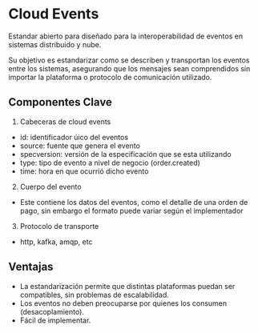 # Cloud Events

Estandar abierto para diseñado para la interoperabilidad de eventos en sistemas distribuido y nube.

Su objetivo es estandarizar como se describen y transportan los eventos entre los sistemas, asegurando que los mensajes sean comprendidos sin importar la plataforma o protocolo de comunicación utilizado.

## Componentes Clave

1. Cabeceras de cloud events

- id: identificador úico del eventos
- source: fuente que genera el evento
- specversion: versión de la especificación que se esta utilizando
- type: tipo de evento a nivel de negocio (order.created)
- time: hora en que ocurrió dicho evento

2. Cuerpo del evento

- Este contiene los datos del eventos, como el detalle de una orden de pago, sin embargo el formato puede variar según el implementador

3. Protocolo de transporte

- http, kafka, amqp, etc

## Ventajas

- La estandarización permite que distintas plataformas puedan ser compatibles, sin problemas de escalabilidad.
- Los eventos no deben preocuparse por quienes los consumen (desacoplamiento).
- Fácil de implementar.
